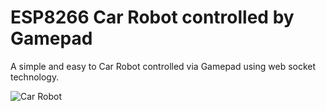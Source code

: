 # ESP8266 Car Robot controlled by Gamepad
A simple and easy to Car Robot controlled via Gamepad using web socket technology.

![](https://tomosoft.jp/github/carrobot/carrobot-cover.jpg "Car Robot")
